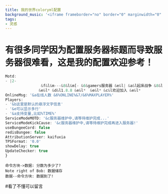 ```yaml
---
title: 我的世界coloryml配置
background_music: '<iframe frameborder="no" border="0" marginwidth="0" marginheight="0" width=330 height=86 src="//music.163.com/outchain/player?type=2&id=29207835&auto=1&height=66"></iframe>'
tags:
- 灵感
---
```

# 有很多同学因为配置服务器标题而导致服务器很难看，这是我的配置欢迎参考！
```javascript
Motd:
- |2-
                &f&l&m---&8&l&m[- &6&gamers服务器 &e&l| &a&l起床战争 &8&l&m-]&f&l&m---&0
               &e&l* &d&l1.8.8 &e&l*  &e&l* &c&l欢迎加入 &e&l*
OnlineMsg: '&a在线人数 &6%ONLINE%&7/&6%MAXPLAYER%'
Players:
- '&b这里是默认的悬浮文字信息'
- '&e可以显示多行'
- '&a支持变量,比如%TIME%'
ServiceModeMOTD: '&c服务器维护中,请等待维护完成...'
ServiceModeKickCause: '&c服务器维护中,请等待维护完成再进入服务器!'
useBungeeCord: false
redisBungee: false
AttributionServer: kaifuxia
TPSFormat: '0.0'
showDelay: true
UpdateChecker: true
}
```
```sequence
命令方块->数据: 分数为多少了?
Note right of Bob: 数据储存
数据--命令方块: 数据到了!
```

#看了不懂可以留言

<script src="https://utteranc.es/client.js"
        repo="hongchenkai/plcc"
        issue-term="pathname"
        theme="github-dark-orange"
        crossorigin="anonymous"
        async>
</script>
